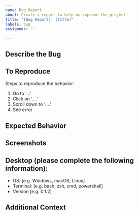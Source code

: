 ```yaml
---
name: Bug Report
about: Create a report to help us improve the project
title: "[Bug Report]: [Title]"
labels: bug
assignees: ''

---
```


## Describe the Bug
<!-- A clear and concise description of what the bug is. -->

## To Reproduce
Steps to reproduce the behavior:
1. Go to '...'
2. Click on '....'
3. Scroll down to '....'
4. See error

## Expected Behavior
<!-- A clear and concise description of what you expected to happen. -->

## Screenshots
<!-- If applicable, add screenshots to help explain your problem. -->

## Desktop (please complete the following information):
 - OS: [e.g. Windows, macOS, Linux]
 - Terminal: [e.g. bash, zsh, cmd, powershell]
 - Version [e.g. 0.1.2]

## Additional Context
<!-- Add any other context about the problem here. -->